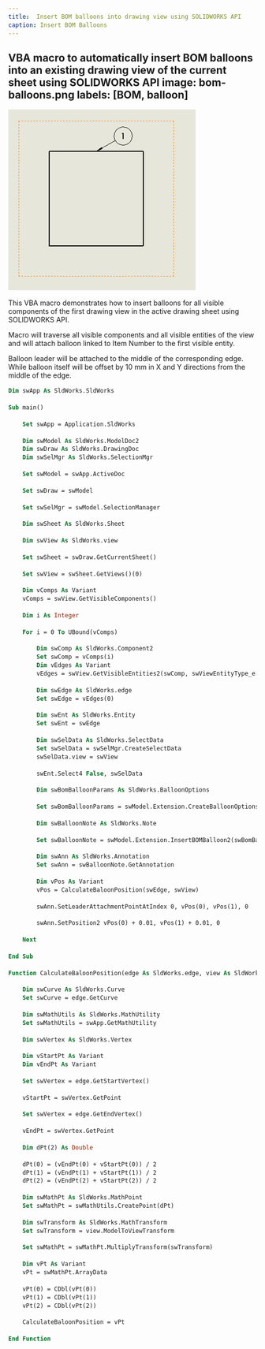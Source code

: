 ```yaml
---
title:  Insert BOM balloons into drawing view using SOLIDWORKS API
caption: Insert BOM Balloons
---
```

 VBA macro to automatically insert BOM balloons into an existing drawing view of the current sheet using SOLIDWORKS API
image: bom-balloons.png
labels: [BOM, balloon]
---
![BOM Balloons in the component](bom-balloons.png)

This VBA macro demonstrates how to insert balloons for all visible components of the first drawing view in the active drawing sheet using SOLIDWORKS API.

Macro will traverse all visible components and all visible entities of the view and will attach balloon linked to Item Number to the first visible entity.

Balloon leader will be attached to the middle of the corresponding edge. While balloon itself will be offset by 10 mm in X and Y directions from the middle of the edge.

~~~ vb
Dim swApp As SldWorks.SldWorks

Sub main()

    Set swApp = Application.SldWorks
    
    Dim swModel As SldWorks.ModelDoc2
    Dim swDraw As SldWorks.DrawingDoc
    Dim swSelMgr As SldWorks.SelectionMgr
    
    Set swModel = swApp.ActiveDoc
        
    Set swDraw = swModel
    
    Set swSelMgr = swModel.SelectionManager
    
    Dim swSheet As SldWorks.Sheet
    
    Dim swView As SldWorks.view
    
    Set swSheet = swDraw.GetCurrentSheet()
    
    Set swView = swSheet.GetViews()(0)
        
    Dim vComps As Variant
    vComps = swView.GetVisibleComponents()
    
    Dim i As Integer
    
    For i = 0 To UBound(vComps)
        
        Dim swComp As SldWorks.Component2
        Set swComp = vComps(i)
        Dim vEdges As Variant
        vEdges = swView.GetVisibleEntities2(swComp, swViewEntityType_e.swViewEntityType_Edge)
        
        Dim swEdge As SldWorks.edge
        Set swEdge = vEdges(0)
                
        Dim swEnt As SldWorks.Entity
        Set swEnt = swEdge
        
        Dim swSelData As SldWorks.SelectData
        Set swSelData = swSelMgr.CreateSelectData
        swSelData.view = swView
        
        swEnt.Select4 False, swSelData
        
        Dim swBomBalloonParams As SldWorks.BalloonOptions

        Set swBomBalloonParams = swModel.Extension.CreateBalloonOptions()
            
        Dim swBalloonNote As SldWorks.Note
        
        Set swBalloonNote = swModel.Extension.InsertBOMBalloon2(swBomBalloonParams)
        
        Dim swAnn As SldWorks.Annotation
        Set swAnn = swBalloonNote.GetAnnotation
        
        Dim vPos As Variant
        vPos = CalculateBaloonPosition(swEdge, swView)
        
        swAnn.SetLeaderAttachmentPointAtIndex 0, vPos(0), vPos(1), 0
        
        swAnn.SetPosition2 vPos(0) + 0.01, vPos(1) + 0.01, 0
        
    Next
    
End Sub

Function CalculateBaloonPosition(edge As SldWorks.edge, view As SldWorks.view) As Variant
    
    Dim swCurve As SldWorks.Curve
    Set swCurve = edge.GetCurve
        
    Dim swMathUtils As SldWorks.MathUtility
    Set swMathUtils = swApp.GetMathUtility
    
    Dim swVertex As SldWorks.Vertex
        
    Dim vStartPt As Variant
    Dim vEndPt As Variant
    
    Set swVertex = edge.GetStartVertex()
        
    vStartPt = swVertex.GetPoint
    
    Set swVertex = edge.GetEndVertex()
    
    vEndPt = swVertex.GetPoint
    
    Dim dPt(2) As Double
    
    dPt(0) = (vEndPt(0) + vStartPt(0)) / 2
    dPt(1) = (vEndPt(1) + vStartPt(1)) / 2
    dPt(2) = (vEndPt(2) + vStartPt(2)) / 2
    
    Dim swMathPt As SldWorks.MathPoint
    Set swMathPt = swMathUtils.CreatePoint(dPt)

    Dim swTransform As SldWorks.MathTransform
    Set swTransform = view.ModelToViewTransform

    Set swMathPt = swMathPt.MultiplyTransform(swTransform)
    
    Dim vPt As Variant
    vPt = swMathPt.ArrayData
    
    vPt(0) = CDbl(vPt(0))
    vPt(1) = CDbl(vPt(1))
    vPt(2) = CDbl(vPt(2))
    
    CalculateBaloonPosition = vPt
    
End Function
~~~

